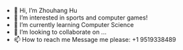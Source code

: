 - 👋 Hi, I’m Zhouhang Hu
- 👀 I’m interested in sports and computer games!
- 🌱 I’m currently learning Computer Science
- 💞️ I’m looking to collaborate on ...
- 📫 How to reach me Message me please: +1 9519338489

<!---
davidhu520/davidhu520 is a ✨ special ✨ repository because its `README.md` (this file) appears on your GitHub profile.
You can click the Preview link to take a look at your changes.
--->
